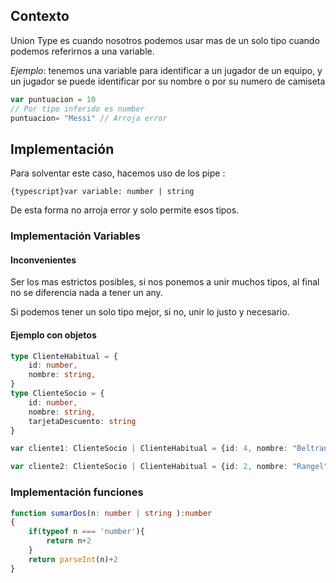 ## Contexto
Union Type es  cuando nosotros podemos usar mas de un solo tipo cuando podemos referirnos a una variable.

*Ejemplo*: tenemos una variable para identificar a un jugador de un equipo, y un jugador se puede identificar por su nombre o por su numero de camiseta

```typescript title="Iddentificar jugador"
var puntuacion = 10
// Por tipo inferido es number
puntuacion= "Messi" // Arroja error
```

## Implementación

Para solventar este caso, hacemos uso de los pipe :

`{typescript}var variable: number | string`

De esta forma no arroja error y solo permite esos tipos.

### Implementación Variables
#### Inconvenientes

Ser los mas estrictos posibles, si nos ponemos a unir muchos tipos, al final no se diferencia nada a tener un any.

Si podemos tener un solo tipo mejor, si no, unir lo justo y necesario.

#### Ejemplo con objetos

```typescript title="Clientes Gasolinera"
type ClienteHabitual = {
    id: number,
    nombre: string,
}
type ClienteSocio = {
    id: number,
    nombre: string,
    tarjetaDescuento: string
}

var cliente1: ClienteSocio | ClienteHabitual = {id: 4, nombre: "Beltran"}

var cliente2: ClienteSocio | ClienteHabitual = {id: 2, nombre: "Rangel",tarjetaDescuento:'25315-12-234'}
```

### Implementación funciones

```typescript title="Union por parametro"
function sumarDos(n: number | string ):number
{
    if(typeof n === 'number'){
        return n+2
    }
    return parseInt(n)+2
}
```


